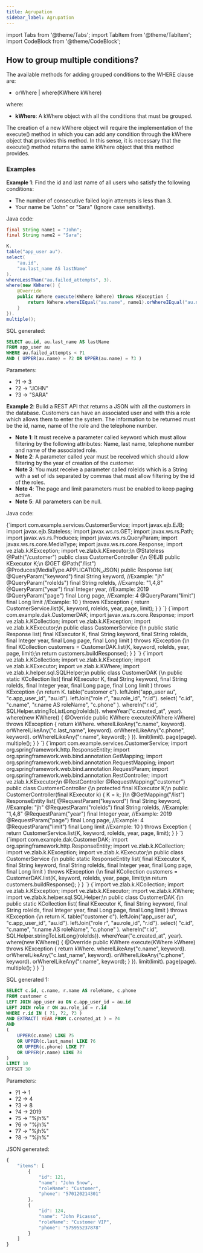 ```yaml
---
title: Agrupation
sidebar_label: Agrupation
---
```


import Tabs from '@theme/Tabs';
import TabItem from '@theme/TabItem';
import CodeBlock from '@theme/CodeBlock';

## How to group multiple conditions?

The available methods for adding grouped conditions to the WHERE clause are:

- orWhere | where(KWhere kWhere)

where:

- **kWhere**: A kWhere object with all the conditions that must be grouped.

The creation of a new kWhere object will require the implementation of the execute() method in which you can add any condition through the kWhere object that provides this method. In this sense, it is necessary that the execute() method returns the same kWhere object that this method provides.

### Examples

**Example 1**: Find the id and last name of all users who satisfy the following conditions:

- The number of consecutive failed login attempts is less than 3.
- Your name be "John" or "Sara" (Ignore case sensitivity).

Java code:

```java
final String name1 = "John";
final String name2 = "Sara";

K.
table("app_user au").
select(
    "au.id",
    "au.last_name AS lastName"
).
whereLessThan("au.failed_attempts", 3).
where(new KWhere() {
    @Override
    public KWhere execute(KWhere kWhere) throws KException {
        return kWhere.whereIEqual("au.name", name1).orWhereIEqual("au.name", name2);
    }
}).
multiple();
```

SQL generated:

```sql
SELECT au.id, au.last_name AS lastName
FROM app_user au
WHERE au.failed_attempts < ?1
AND ( UPPER(au.name) = ?2 OR UPPER(au.name) = ?3 )
```

Parameters:

- ?1 → 3
- ?2 → "JOHN"
- ?3 → "SARA"

**Example 2**: Build a REST API that returns a JSON with all the customers in the database. Customers can have an associated user and with this a role which allows them to enter the system. The information to be returned must be the id, name, name of the role and the telephone number.

- **Note 1**: It must receive a parameter called keyword which must allow filtering by the following attributes: Name, last name, telephone number and name of the associated role.
- **Note 2**: A parameter called year must be received which should allow filtering by the year of creation of the customer.
- **Note 3**: You must receive a parameter called roleIds which is a String with a set of ids separated by commas that must allow filtering by the id of the roles.
- **Note 4**: The page and limit parameters must be enabled to keep paging active.
- **Note 5**: All parameters can be null.

Java code:

<Tabs>
    <TabItem value="G" label='Glassfish / JBoss - Wildfly' default>
        <Tabs>
            <TabItem value="GC" label='CustomerController.java' default>
                <CodeBlock language="java" showLineNumbers>
{`import com.example.services.CustomerService;
import javax.ejb.EJB;
import javax.ejb.Stateless;
import javax.ws.rs.GET;
import javax.ws.rs.Path;
import javax.ws.rs.Produces;
import javax.ws.rs.QueryParam;
import javax.ws.rs.core.MediaType;
import javax.ws.rs.core.Response;
import ve.zlab.k.KException;
import ve.zlab.k.KExecutor;\n
@Stateless
@Path("/customer")
public class CustomerController {\n
    @EJB
    public KExecutor K;\n
    @GET
    @Path("/list")
    @Produces(MediaType.APPLICATION_JSON)
    public Response list(
        @QueryParam("keyword") final String keyword, //Example: "jh"
        @QueryParam("roleIds") final String roleIds, //Example: "1,4,8"
        @QueryParam("year") final Integer year,      //Example: 2019
        @QueryParam("page") final Long page,         //Example: 4
        @QueryParam("limit") final Long limit        //Example: 10
    ) throws KException {
        return CustomerService.list(K, keyword, roleIds, year, page, limit);
    }
}
`}
                </CodeBlock>
            </TabItem>
            <TabItem value="GS" label='CustomerService.java'>
                <CodeBlock language="java" showLineNumbers>
{`import com.example.dak.CustomerDAK;
import javax.ws.rs.core.Response;
import ve.zlab.k.KCollection;
import ve.zlab.k.KException;
import ve.zlab.k.KExecutor;\n
public class CustomerService {\n
    public static Response list(
        final KExecutor K,
        final String keyword,
        final String roleIds,
        final Integer year,
        final Long page,
        final Long limit
    ) throws KException {\n
        final KCollection customers = CustomerDAK.list(K, keyword, roleIds, year, page, limit);\n
        return customers.buildResponse();
    }
}
`}
                </CodeBlock>
            </TabItem>
            <TabItem value="GD" label='CustomerDAK.java'>
                <CodeBlock language="java" showLineNumbers>
{`import ve.zlab.k.KCollection;
import ve.zlab.k.KException;
import ve.zlab.k.KExecutor;
import ve.zlab.k.KWhere;
import ve.zlab.k.helper.sql.SQLHelper;\n
public class CustomerDAK {\n
    public static KCollection list(
        final KExecutor K,
        final String keyword,
        final String roleIds,
        final Integer year,
        final Long page,
        final Long limit
    ) throws KException {\n
        return
            K.
            table("customer c").
            leftJoin("app_user au", "c.app_user_id", "au.id").
            leftJoin("role r", "au.role_id", "r.id").
            select(
                "c.id",
                "c.name",
                "r.name AS roleName",
                "c.phone"
            ).
            whereIn("r.id", SQLHelper.stringToListLong(roleIds)).
            whereYear("c.created_at", year).
            where(new KWhere() {
                @Override
                public KWhere execute(KWhere kWhere) throws KException {
                    return kWhere.
                        whereILikeAny("c.name", keyword).
                        orWhereILikeAny("c.last_name", keyword).
                        orWhereILikeAny("c.phone", keyword).
                        orWhereILikeAny("r.name", keyword);
                }
            }).
            limit(limit).
            page(page).
            multiple();
    }
}
`}
                </CodeBlock>
            </TabItem>
        </Tabs>
    </TabItem>
    <TabItem value="S" label='Spring'>
        <Tabs>
            <TabItem value="SC" label='CustomerController.java' default>
                <CodeBlock language="java" showLineNumbers>
{`import com.example.services.CustomerService;
import org.springframework.http.ResponseEntity;
import org.springframework.web.bind.annotation.GetMapping;
import org.springframework.web.bind.annotation.RequestMapping;
import org.springframework.web.bind.annotation.RequestParam;
import org.springframework.web.bind.annotation.RestController;
import ve.zlab.k.KExecutor;\n
@RestController
@RequestMapping("customer")
public class CustomerController {\n
    protected final KExecutor K;\n
    public CustomerController(final KExecutor k) {
        K = k;
    }\n
    @GetMapping("/list")
    ResponseEntity list(
        @RequestParam("keyword") final String keyword, //Example: "jh"
        @RequestParam("roleIds") final String roleIds, //Example: "1,4,8"
        @RequestParam("year") final Integer year,      //Example: 2019
        @RequestParam("page") final Long page,         //Example: 4
        @RequestParam("limit") final Long limit        //Example: 10
    ) throws Exception {
        return CustomerService.list(K, keyword, roleIds, year, page, limit);
    }
}
`}
                </CodeBlock>
            </TabItem>
            <TabItem value="SS" label='CustomerService.java'>
                <CodeBlock language="java" showLineNumbers>
{`import com.example.dak.CustomerDAK;
import org.springframework.http.ResponseEntity;
import ve.zlab.k.KCollection;
import ve.zlab.k.KException;
import ve.zlab.k.KExecutor;\n
public class CustomerService {\n
    public static ResponseEntity list(
        final KExecutor K,
        final String keyword,
        final String roleIds,
        final Integer year,
        final Long page,
        final Long limit
    ) throws KException {\n
        final KCollection customers = CustomerDAK.list(K, keyword, roleIds, year, page, limit);\n
        return customers.buildResponse();
    }
}
`}
                </CodeBlock>
            </TabItem>
            <TabItem value="SD" label='CustomerDAK.java'>
                <CodeBlock language="java" showLineNumbers>
{`import ve.zlab.k.KCollection;
import ve.zlab.k.KException;
import ve.zlab.k.KExecutor;
import ve.zlab.k.KWhere;
import ve.zlab.k.helper.sql.SQLHelper;\n
public class CustomerDAK {\n
    public static KCollection list(
        final KExecutor K,
        final String keyword,
        final String roleIds,
        final Integer year,
        final Long page,
        final Long limit
    ) throws KException {\n
        return
            K.
            table("customer c").
            leftJoin("app_user au", "c.app_user_id", "au.id").
            leftJoin("role r", "au.role_id", "r.id").
            select(
                "c.id",
                "c.name",
                "r.name AS roleName",
                "c.phone"
            ).
            whereIn("r.id", SQLHelper.stringToListLong(roleIds)).
            whereYear("c.created_at", year).
            where(new KWhere() {
                @Override
                public KWhere execute(KWhere kWhere) throws KException {
                    return kWhere.
                        whereILikeAny("c.name", keyword).
                        orWhereILikeAny("c.last_name", keyword).
                        orWhereILikeAny("c.phone", keyword).
                        orWhereILikeAny("r.name", keyword);
                }
            }).
            limit(limit).
            page(page).
            multiple();
    }
}
`}
                </CodeBlock>
            </TabItem>
        </Tabs>
    </TabItem>
</Tabs>

SQL generated 1:

```sql
SELECT c.id, c.name, r.name AS roleName, c.phone
FROM customer c
LEFT JOIN app_user au ON c.app_user_id = au.id
LEFT JOIN role r ON au.role_id = r.id
WHERE r.id IN ( ?1, ?2, ?3 )
AND EXTRACT( YEAR FROM c.created_at ) = ?4
AND
(
    UPPER(c.name) LIKE ?5
    OR UPPER(c.last_name) LIKE ?6
    OR UPPER(c.phone) LIKE ?7
    OR UPPER(r.name) LIKE ?8
)
LIMIT 10
OFFSET 30
```

Parameters:

- ?1 → 1
- ?2 → 4
- ?3 → 8
- ?4 → 2019
- ?5 → "%jh%"
- ?6 → "%jh%"
- ?7 → "%jh%"
- ?8 → "%jh%"

JSON generated:

```js showLineNumbers
{
    "items": [
        {
            "id": 121,
            "name": "John Snow",
            "roleName": "Customer",
            "phone": "570120214301"
        },
        {
            "id": 124,
            "name": "John Picasso",
            "roleName": "Customer VIP",
            "phone": "575955237878"
        }
    ]
}
```